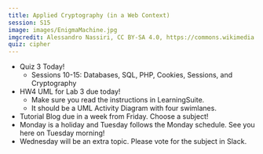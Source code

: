 ```yaml
---
title: Applied Cryptography (in a Web Context)
session: S15
image: images/EnigmaMachine.jpg
imgcredit: Alessandro Nassiri, CC BY-SA 4.0, https://commons.wikimedia.org/w/index.php?curid=47910919
quiz: cipher
---
```

* Quiz 3 Today!
    * Sessions 10-15: Databases, SQL, PHP, Cookies, Sessions, and Cryptography
* HW4 UML for Lab 3 due today!
    * Make sure you read the instructions in LearningSuite.
    * It should be a UML Activity Diagram with four swimlanes.
* Tutorial Blog due in a week from Friday. Choose a subject!
* Monday is a holiday and Tuesday follows the Monday schedule. See you here on Tuesday morning!
* Wednesday will be an extra topic. Please vote for the subject in Slack.
